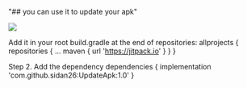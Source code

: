 "## you can use it to update your apk" 

[![](https://jitpack.io/v/sidan26/UpdateApk.svg)](https://jitpack.io/#sidan26/UpdateApk)


  Add it in your root build.gradle at the end of repositories:
  allprojects {
		repositories {
			...
			maven { url 'https://jitpack.io' }
		}
	}
  
  Step 2. Add the dependency
  dependencies {
	        implementation 'com.github.sidan26:UpdateApk:1.0'
	}
